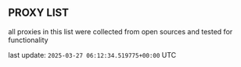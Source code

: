 ## PROXY LIST

all proxies in this list were collected from open sources and tested for functionality

last update: `2025-03-27 06:12:34.519775+00:00` UTC